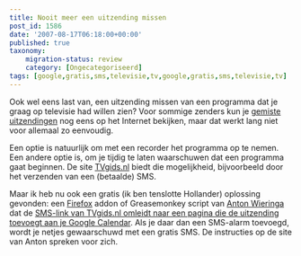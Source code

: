 ```yaml
---
title: Nooit meer een uitzending missen
post_id: 1586
date: '2007-08-17T06:18:00+00:00'
published: true
taxonomy:
    migration-status: review
    category: [Ongecategoriseerd]
tags: [google,gratis,sms,televisie,tv,google,gratis,sms,televisie,tv]
---
```

Ook wel eens last van, een uitzending missen van een programma dat je graag op televisie had willen zien? Voor sommige zenders kun je [gemiste uitzendingen](http://www.uitzendinggemist.nl/) nog eens op het Internet bekijken, maar dat werkt lang niet voor allemaal zo eenvoudig.

Een optie is natuurlijk om met een recorder het programma op te nemen. Een andere optie is, om je tijdig te laten waarschuwen dat een programma gaat beginnen. De site [TVgids.nl](http://www.tvgids.nl/) biedt die mogelijkheid, bijvoorbeeld door het verzenden van een (betaalde) SMS.

Maar ik heb nu ook een gratis (ik ben tenslotte Hollander) oplossing gevonden: een [Firefox](http://www.firefox.com/) addon of Greasemonkey script van [Anton Wieringa](http://www.antonwierenga.com/) dat de [SMS-link van TVgids.nl omleidt naar een pagina die de uitzending toevoegt aan je Google Calendar](http://www.antonwierenga.com/tvgidsgcal). Als je daar dan een SMS-alarm toevoegd, wordt je netjes gewaarschuwd met een gratis SMS. De instructies op de site van Anton spreken voor zich.